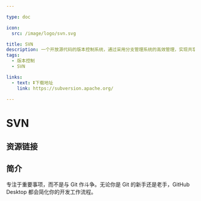 ```yaml
---

type: doc

icon:
  src: /image/logo/svn.svg

title: SVN
description: 一个开放源代码的版本控制系统，通过采用分支管理系统的高效管理，实现共享资源，实现最终集中式的管理。
tags:
  - 版本控制
  - SVN

links:
  - text: ⏬下载地址
    link: https://subversion.apache.org/

---
```


<ShowLogo />

# SVN

<ShowTags />

<ShowBreadcrumb />

## 资源链接

<ShowLinks />

## 简介

专注于重要事项，而不是与 Git 作斗争。无论你是 Git 的新手还是老手，GitHub Desktop 都会简化你的开发工作流程。

